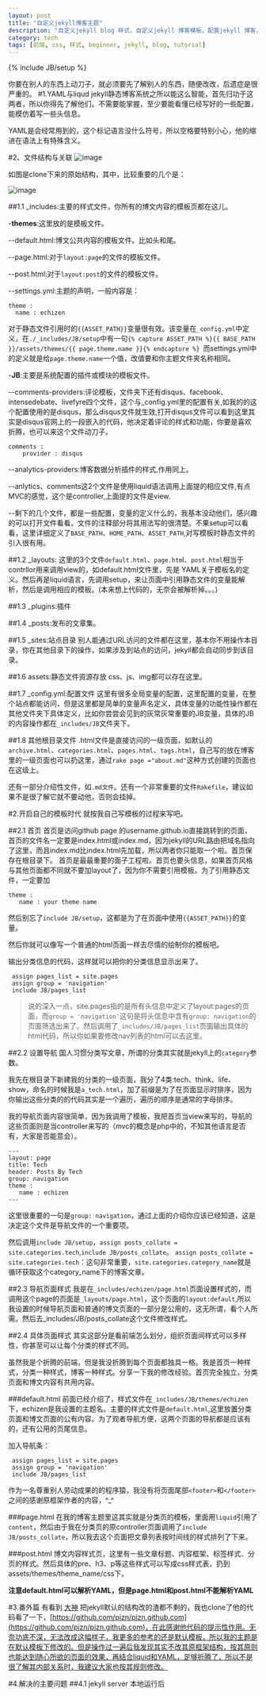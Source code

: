 ```yaml
---
layout: post
title: "自定义jekyll博客主题"
description: "自定义jekyll blog 样式，自定义jekyll 博客模板，配置jekyll 博客，修改jekyll博客默认页面，"
category: tech
tags: [前端, css, 样式, beginner, jekyll, blog, tutorial]
---
```

{% include JB/setup %}

你要在别人的东西上动刀子，就必须要先了解别人的东西，随便改改，后遗症是很严重的。
#1.YAML与liqud
jekyll静态博客系统之所以能这么智能，首先归功于这两者，所以你得先了解他们。不需要能掌握，至少要能看懂已经写好的一些配置，能模仿着写一些头信息。

YAML是会经常用到的，这个标记语言没什么符号，所以空格要特别小心，他的缩进在语法上有特殊含义。


#2、文件结构与关联
![image](https://echizen.github.io/assets/blog-img/QQ20141006-2.png)

如图是clone下来的原始结构，其中，比较重要的几个是：

![image](https://echizen.github.io/assets/blog-img/QQ20141006-3.png)

##1.1 _includes:主要的样式文件，你所有的博文内容的模板页都在这儿。

 -**themes**:这里放的是模板文件。

--default.html:博文公共内容的模板文件。比如头和尾。

--page.html:对于`layout:page`的文件的模板文件。

--post.html:对于`layout:post`的文件的模板文件。

--settings.yml:主题的声明，一般内容是：

```
theme :
  name : echizen
```
对于静态文件引用时的`{{ASSET_PATH}}`变量很有效。该变量在`_config.yml`中定义，在`./_includes/JB/setup`中有一句`{% capture ASSET_PATH %}{{ BASE_PATH }}/assets/themes/{{ page.theme.name }}{% endcapture %} `而settings.yml中的定义就是给`page.theme.name`一个值，改值要和你主题文件夹名称相同。

 -**JB**:主要是系统配置的插件或模块的模板文件。
 
--comments-providers:评论模板，文件夹下还有disqus、facebook、intensedebate、livefyre四个文件，这个与_config.yml里的配置有关,如我的的这个配置使用的是disqus，那么disqus文件就生效,打开disqus文件可以看到这里其实是disqus官网上的一段嵌入的代码，他决定着评论的样式和功能，你要是喜欢折腾，也可以来这个文件动刀子。

```
comments :
    provider : disqus
```


--analytics-providers:博客数据分析插件的样式,作用同上。

--anlytics、comments这2个文件是使用liquid语法调用上面提的相应文件,有点MVC的感觉，这个是controller,上面提的文件是view.

--剩下的几个文件，都是一些配置，变量的定义什么的，我基本没动他们，感兴趣的可以打开文件看看。文件的注释部分将其用法写的很清楚。不果setup可以看看，这里详细定义了`BASE_PATH`、`HOME_PATH`、`ASSET_PATH`,对写模板时静态文件的引入很有用。



##1.2  _layouts:
这里的3个文件`default.html`、`page.htm`l、`post.html`相当于contrllor用来调用view的，如default.html文件里，先是 YAML关于模板名的定义。然后再是liquid语言，先调用setup，来让页面中引用静态文件的变量能解析，然后是调用相应的模板。(本来想上代码的，无奈会被解析掉。。。)


##1.3 _plugins:插件

##1.4 _posts:发布的文章集。

##1.5 _sites:站点目录
别人能通过URL访问的文件都在这里，基本你不用操作本目录，你在其他目录下的操作，如果涉及到站点的访问，jekyll都会自动同步到该目录。

##1.6 assets:静态文件资源存放
css、js、img都可以存在这里。

##1.7 _config.yml:配置文件
这里有很多全局变量的配置，这里配置的变量，在整个站点都能访问，但是这里都是简单的变量声名定义，具体变量的功能性操作都在其他文件夹下具体定义，比如你尝尝会见到的灰常灰常重要的JB变量，具体的JB的内容操作都在`_includes/JB`文件夹下。

##1.8 其他根目录文件
.html文件是直接访问的一级页面，如默认的`archive.html`、`categories.html`、`pages.html`、`tags.html`，自己写的放在博客里的一级页面也可以扔这里，通过`rake page ="about.md"`这种方式创建的页面也在这级上。

还有一部分介绍性文件，如`.md文件`。还有一个非常重要的文件`Rakefile`，建议如果不是很了解它就不要动他，否则会挂掉。

#2.开启自己的模板时代
就按我自己写模板的过程来写吧。

##2.1 首页
首页是访问github page 的username.github.io直接跳转到的页面，首页的文件名一定要是index.html或index.md，因为jekyll的URL路由把域名指向了这里，而且index.md比index.html先加载，所以两者你只能取一个啦。首页保存在根目录下。
    首页是最最重要的面子工程啦。首页也要头信息，如果首页风格与其他页面都不同就不要加layout了，因为你不需要引用模板。为了引用静态文件，一定要加

```
theme :
   name : your theme name
```
然后别忘了`include JB/setup`，这都是为了在页面中使用`{{ASSET_PATH}}`的变量。

然后你就可以像写一个普通的html页面一样去尽情的绘制你的模板吧。

输出分类信息的代码，这样就可以把你的分类信息显示出来了。

```
 assign pages_list = site.pages 
 assign group = 'navigation' 
 include JB/pages_list 
```

>说的深入一点，site.pages指的是所有头信息中定义了layout:pages的页面，而`group = 'navigation'`这句是将头信息中含有`group: navigation`的页面筛选出来了。然后调用了`_includes/JB/pages_list`页面输出具体的html代码，所以你如果要修改nav列表的html可以去这里。

##2.2 设置导航
国人习惯分类写文章，所谓的分类其实就是jekyll上的`category`参数。

我先在根目录下新建我的分类的一级页面，我分了4类:tech、think、life、show，命名的时候我是`a_tech.html`，加了前缀是为了在页面显示时排序，因为你输出这些分类的的代码其实是一个遍历，遍历的顺序是通常的字母排序。

我的导航页面内容很简单，因为我调用了模板，我把首页当view来写的，导航的这些页面则是当controller来写的（mvc的概念是php中的，不知其他语言是否有，大家是否能意会）。

```
---
layout: page
title: Tech
header: Posts By Tech
group: navigation
theme :
   name : echizen
---
```
这里很重要的一句是`group: navigation`，通过上面的介绍你应该已经知道，这是决定这个文件是导航文件的一个重要项。

然后调用`include JB/setup`，`assign posts_collate = site.categories.tech`,`include JB/posts_collate`。
`assign posts_collate = site.categories.tech`：这句非常重要，`site.categories.category_name`就是循环获取这个category_name下的博客文章。

##2.3 导航页面样式
我是在`_includes/echizen/page.html`页面设置样式的，而调用这个page的页面是`_layouts/page.html`，这个页面的`layout:default`,所以我设置的时候导航页面和普通的博文页面的一部分是公用的，这无所谓，看个人所需。然后去_includes/JB/posts_collate这个文件修改样式。

##2.4 具体页面样式
其实这部分是看前端怎么划分，组织页面间样式可以多样性，你甚至可以让每个分类的样式不同。

虽然我是个折腾的前端，但是我没折腾到每个页面都独具一格。我是首页一种样式，分类一种样式，博客一种样式。分享一下我的修改经验。首页完全独立，分类页面和博文内容有共用内容。

###default.html
前面已经介绍了，样式文件在`_includes/JB/themes/echizen`下，echizen是我设置的主题名。主要的样式文件是`default.html`,这里放置分类页面和博文页面的公有内容。为了观者导航方便，这两个页面的导航都是应该有的，还有公用的页尾信息。

加入导航条：

```
 assign pages_list = site.pages 
 assign group = 'navigation' 
 include JB/pages_list 
```

作为一名尊重别人劳动成果的的程序猿，我没有将页面尾部`<footer>`和`</footer>`之间的感谢原框架作者的内容，^_^

###page.html
在我的博客主题里这其实就是分类页的模板，里面用`liquid`引用了`content`，然后由于我在分类页的原controller页面调用了`include JB/posts_collate`，所以我去这个页面把文章列表按时间线的样式排列了下来。

###post.html
博文内容样式页，这里有一些文章标题、内容框架、标签样式、分页的样式。然后具体的pre、h3、p等这些样式可以写成css样式表，扔到assets/themes/theme_name/css下。

**注意default.html可以解析YAML，但是page.html和post.html不能解析YAML**

#3.番外篇
有看到 [大神](http://pizn.github.io/) 把jekyll默认的结构改的渣都不剩的，我也clone了他的代码看了一下，[https://github.com/pizn/pizn.github.com](https://github.com/pizn/pizn.github.com)，在此感谢他代码的提示性作用。无奈功底不深，无法改成这幅样子，我更多的参考的还是默认模板，所以我的主题是在默认模板下修改的。但是操作过一遍后我发现其实不改其原框架结构，按其原则也能达到随心所欲的页面的效果，再结合liquid和YAML，足够折腾了，所以不是很了解其内部关系时，我建议大家也按其规则修改。

#4.解决的主要问题
##4.1 jekyll server 本地运行后